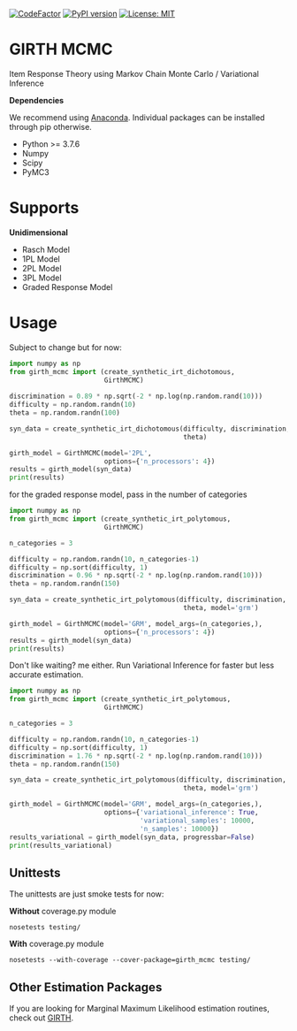 [![CodeFactor](https://www.codefactor.io/repository/github/eribean/girth_mcmc/badge)](https://www.codefactor.io/repository/github/eribean/girth_mcmc)
[![PyPI version](https://badge.fury.io/py/girth_mcmc.svg)](https://badge.fury.io/py/girth_mcmc)
[![License: MIT](https://img.shields.io/badge/License-MIT-yellow.svg)](https://opensource.org/licenses/MIT)

# GIRTH MCMC
Item Response Theory using Markov Chain Monte Carlo / Variational Inference

**Dependencies**

We recommend using [Anaconda](https://www.anaconda.com/products/individual). Individual
packages can be installed through pip otherwise.

* Python >= 3.7.6
* Numpy
* Scipy
* PyMC3

# Supports
**Unidimensional**
* Rasch Model 
* 1PL Model
* 2PL Model
* 3PL Model
* Graded Response Model

# Usage
Subject to change but for now:
```python
import numpy as np
from girth_mcmc import (create_synthetic_irt_dichotomous, 
                        GirthMCMC)
                        
discrimination = 0.89 * np.sqrt(-2 * np.log(np.random.rand(10)))
difficulty = np.random.randn(10)
theta = np.random.randn(100)

syn_data = create_synthetic_irt_dichotomous(difficulty, discrimination, 
                                            theta)

girth_model = GirthMCMC(model='2PL', 
                        options={'n_processors': 4})
results = girth_model(syn_data)
print(results)
```

for the graded response model, pass in the number of categories
```python
import numpy as np
from girth_mcmc import (create_synthetic_irt_polytomous, 
                        GirthMCMC)

n_categories = 3

difficulty = np.random.randn(10, n_categories-1)
difficulty = np.sort(difficulty, 1)        
discrimination = 0.96 * np.sqrt(-2 * np.log(np.random.rand(10)))
theta = np.random.randn(150)

syn_data = create_synthetic_irt_polytomous(difficulty, discrimination, 
                                            theta, model='grm')

girth_model = GirthMCMC(model='GRM', model_args=(n_categories,),
                        options={'n_processors': 4})
results = girth_model(syn_data)
print(results)
```

Don't like waiting? me either. Run Variational Inference for faster
but less accurate estimation.

```python
import numpy as np
from girth_mcmc import (create_synthetic_irt_polytomous, 
                        GirthMCMC)

n_categories = 3

difficulty = np.random.randn(10, n_categories-1)
difficulty = np.sort(difficulty, 1)        
discrimination = 1.76 * np.sqrt(-2 * np.log(np.random.rand(10)))
theta = np.random.randn(150)

syn_data = create_synthetic_irt_polytomous(difficulty, discrimination, 
                                            theta, model='grm')

girth_model = GirthMCMC(model='GRM', model_args=(n_categories,),
                        options={'variational_inference': True,
                                 'variational_samples': 10000,
                                 'n_samples': 10000})
results_variational = girth_model(syn_data, progressbar=False)
print(results_variational)
```

## Unittests
The unittests are just smoke tests for now:

**Without** coverage.py module
```
nosetests testing/
```

**With** coverage.py module
```
nosetests --with-coverage --cover-package=girth_mcmc testing/
```

## Other Estimation Packages
If you are looking for Marginal Maximum Likelihood estimation routines, 
check out [GIRTH](https://eribean.github.io/girth/).
